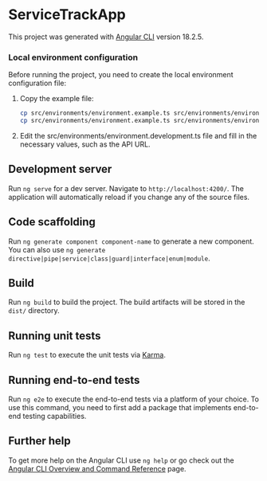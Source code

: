 # ServiceTrackApp

This project was generated with [Angular CLI](https://github.com/angular/angular-cli) version 18.2.5.


### Local environment configuration
Before running the project, you need to create the local environment configuration file:

1. Copy the example file:
   ```bash
   cp src/environments/environment.example.ts src/environments/environment.development.ts
   cp src/environments/environment.example.ts src/environments/environment.ts

2. Edit the src/environments/environment.development.ts file and fill in the necessary values, such as the API URL.

## Development server

Run `ng serve` for a dev server. Navigate to `http://localhost:4200/`. The application will automatically reload if you change any of the source files.

## Code scaffolding

Run `ng generate component component-name` to generate a new component. You can also use `ng generate directive|pipe|service|class|guard|interface|enum|module`.

## Build

Run `ng build` to build the project. The build artifacts will be stored in the `dist/` directory.

## Running unit tests

Run `ng test` to execute the unit tests via [Karma](https://karma-runner.github.io).

## Running end-to-end tests

Run `ng e2e` to execute the end-to-end tests via a platform of your choice. To use this command, you need to first add a package that implements end-to-end testing capabilities.

## Further help

To get more help on the Angular CLI use `ng help` or go check out the [Angular CLI Overview and Command Reference](https://angular.dev/tools/cli) page.
